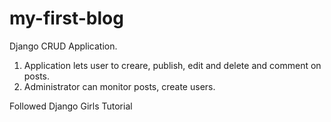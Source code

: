 # my-first-blog
Django CRUD Application.

1. Application lets user to creare, publish, edit and delete and comment on posts.
2. Administrator can monitor posts, create users.

Followed Django Girls Tutorial

